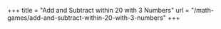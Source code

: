 +++
title = "Add and Subtract within 20 with 3 Numbers"
url = "/math-games/add-and-subtract-within-20-with-3-numbers"
+++